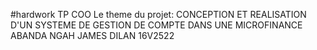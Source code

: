 #hardwork
TP COO
Le theme du projet:
CONCEPTION ET REALISATION D'UN SYSTEME DE GESTION DE COMPTE DANS UNE MICROFINANCE
ABANDA NGAH JAMES DILAN 16V2522
